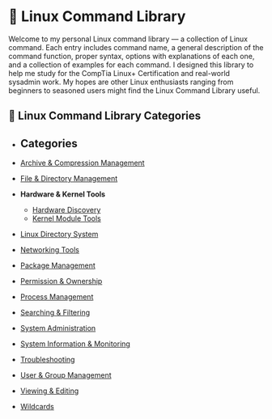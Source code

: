 
# 🐧 Linux Command Library

Welcome to my personal Linux command library — a collection of Linux command. Each entry includes command name, a general description of the command function, proper syntax, options with explanations of each one, and a collection of examples for each command. I designed this library to help me study for the CompTia Linux+ Certification and real-world sysadmin work. My hopes are other Linux enthusiasts ranging from beginners to seasoned users might find the Linux Command Library useful.

## 📁 Linux Command Library Categories

- ## Categories

- [Archive & Compression Management](./Archiving_and_Compressing_Management/Archiving_and_Compressing_Commands.md)
- [File & Directory Management](./File_and_Directory_Management/File_and_Directory_Commands.md)
- **Hardware & Kernel Tools**
  - [Hardware Discovery](./Hardware_and_kernel_tools/Hardware_Discovery.md)
  - [Kernel Module Tools](./Hardware_and_kernel_tools/Kernel_Module_Tools.md)
- [Linux Directory System](./Linux_Directory_System/Linux_Directory.md)
- [Networking Tools](./Networking_Tools/Networking_Commands.md)
- [Package Management](./Package_Management/Package_Management_Commands.md)
- [Permission & Ownership](./Permission_and_Ownership/Permission_and_Ownership.md)
- [Process Management](./Process_Management/Process_Management.md)
- [Searching & Filtering](./Searching_and_Filtering_Management/Searching_and_Filtering_Management.md)
- [System Administration](./System_Administration/System_Administration.md)
- [System Information & Monitoring](./System_Information_and_Monitoring_Management/System_Information_and_Monitoring_Management.md)
- [Troubleshooting](./TroubleShooting_Management/TroubleShooting_Management.md)
- [User & Group Management](./User_and_Group_Management/User_and_Group_Management.md)
- [Viewing & Editing](./Viewing_and_Editing_Management/Viewing_and_Editing_Management.md)
- [Wildcards](./WildCards/WildCards.md)



